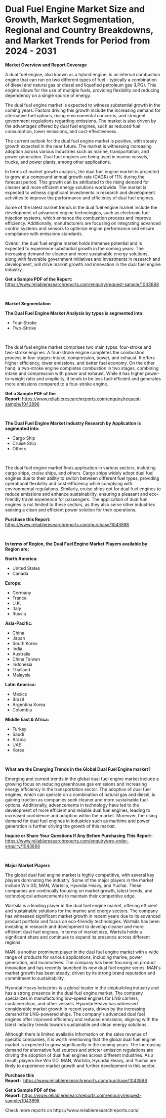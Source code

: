 <p><h1>Dual Fuel Engine Market Size and Growth, Market Segmentation, Regional and Country Breakdowns, and Market Trends for Period from 2024 -  2031</h1></p><p><strong>Market Overview and Report Coverage</strong></p>
<p><p>A dual fuel engine, also known as a hybrid engine, is an internal combustion engine that can run on two different types of fuel - typically a combination of diesel and natural gas or diesel and liquefied petroleum gas (LPG). This engine allows for the use of multiple fuels, providing flexibility and reducing dependency on a single source of energy.</p><p>The dual fuel engine market is expected to witness substantial growth in the coming years. Factors driving this growth include the increasing demand for alternative fuel options, rising environmental concerns, and stringent government regulations regarding emissions. The market is also driven by the advantages offered by dual fuel engines, such as reduced fuel consumption, lower emissions, and cost-effectiveness.</p><p>The current outlook for the dual fuel engine market is positive, with steady growth expected in the near future. The market is witnessing increasing adoption across various industries such as marine, transportation, and power generation. Dual fuel engines are being used in marine vessels, trucks, and power plants, among other applications.</p><p>In terms of market growth analysis, the dual fuel engine market is projected to grow at a compound annual growth rate (CAGR) of 11% during the forecast period. This growth can be attributed to the rising demand for cleaner and more efficient energy solutions worldwide. The market is expected to witness significant investments in research and development activities to improve the performance and efficiency of dual fuel engines.</p><p>Some of the latest market trends in the dual fuel engine market include the development of advanced engine technologies, such as electronic fuel injection systems, which enhance the combustion process and improve efficiency. Additionally, manufacturers are focusing on integrating advanced control systems and sensors to optimize engine performance and ensure compliance with emissions standards.</p><p>Overall, the dual fuel engine market holds immense potential and is expected to experience substantial growth in the coming years. The increasing demand for cleaner and more sustainable energy solutions, along with favorable government initiatives and investments in research and development, will drive market growth and innovation in the dual fuel engine industry.</p></p>
<p><strong>Get a Sample PDF of the Report:</strong> <a href="https://www.reliableresearchreports.com/enquiry/request-sample/1043898">https://www.reliableresearchreports.com/enquiry/request-sample/1043898</a></p>
<p>&nbsp;</p>
<p><strong>Market Segmentation</strong></p>
<p><strong>The Dual Fuel Engine Market Analysis by types is segmented into:</strong></p>
<p><ul><li>Four-Stroke</li><li>Two-Stroke</li></ul></p>
<p>&nbsp;</p>
<p><p>The dual fuel engine market comprises two main types: four-stroke and two-stroke engines. A four-stroke engine completes the combustion process in four stages: intake, compression, power, and exhaust. It offers higher efficiency, lower emissions, and better fuel economy. On the other hand, a two-stroke engine completes combustion in two stages, combining intake and compression with power and exhaust. While it has higher power-to-weight ratio and simplicity, it tends to be less fuel-efficient and generates more emissions compared to a four-stroke engine.</p></p>
<p><strong>Get a Sample PDF of the Report:</strong>&nbsp;<a href="https://www.reliableresearchreports.com/enquiry/request-sample/1043898">https://www.reliableresearchreports.com/enquiry/request-sample/1043898</a></p>
<p>&nbsp;</p>
<p><strong>The Dual Fuel Engine Market Industry Research by Application is segmented into:</strong></p>
<p><ul><li>Cargo Ship</li><li>Cruise Ship</li><li>Others</li></ul></p>
<p>&nbsp;</p>
<p><p>The dual fuel engine market finds application in various sectors, including cargo ships, cruise ships, and others. Cargo ships widely adopt dual fuel engines due to their ability to switch between different fuel types, providing operational flexibility and cost-efficiency while complying with environmental regulations. Similarly, cruise ships opt for dual fuel engines to reduce emissions and enhance sustainability, ensuring a pleasant and eco-friendly travel experience for passengers. The application of dual fuel engines is not limited to these sectors, as they also serve other industries seeking a clean and efficient power solution for their operations.</p></p>
<p><strong>Purchase this Report:</strong>&nbsp; <a href="https://www.reliableresearchreports.com/purchase/1043898">https://www.reliableresearchreports.com/purchase/1043898</a></p>
<p>&nbsp;</p>
<p><strong>In terms of Region, the Dual Fuel Engine Market Players available by Region are:</strong></p>
<p>
    <p> <strong> North America: </strong>
        <ul>
            <li>United States</li>
            <li>Canada</li>
        </ul>
        </p> 
    <p> <strong> Europe: </strong>
        <ul>
            <li>Germany</li>
            <li>France</li>
            <li>U.K.</li>
            <li>Italy</li>
            <li>Russia</li>
        </ul>
        </p> 
    <p> <strong> Asia-Pacific: </strong>
        <ul>
            <li>China</li>
            <li>Japan</li>
            <li>South Korea</li>
            <li>India</li>
            <li>Australia</li>
            <li>China Taiwan</li>
            <li>Indonesia</li>
            <li>Thailand</li>
            <li>Malaysia</li>
        </ul>
        </p> 
    <p> <strong> Latin America: </strong>
        <ul>
            <li>Mexico</li>
            <li>Brazil</li>
            <li>Argentina Korea</li>
            <li>Colombia</li>
        </ul>
        </p> 
    <p> <strong> Middle East & Africa: </strong>
        <ul>
            <li>Turkey</li>
            <li>Saudi</li>
            <li>Arabia</li>
            <li>UAE</li>
            <li>Korea</li>
        </ul>
    </p>
    </p>
<p>&nbsp;</p>
<p><strong>What are the Emerging Trends in the Global Dual Fuel Engine market?</strong></p>
<p><p>Emerging and current trends in the global dual fuel engine market include a growing focus on reducing greenhouse gas emissions and increasing energy efficiency in the transportation sector. The adoption of dual fuel engines, which can operate on a combination of natural gas and diesel, is gaining traction as companies seek cleaner and more sustainable fuel options. Additionally, advancements in technology have led to the development of more efficient and reliable dual fuel engines, leading to increased confidence and adoption within the market. Moreover, the rising demand for dual fuel engines in industries such as maritime and power generation is further driving the growth of this market.</p></p>
<p><strong>Inquire or Share Your Questions If Any Before Purchasing This Report</strong>- <a href="https://www.reliableresearchreports.com/enquiry/pre-order-enquiry/1043898">https://www.reliableresearchreports.com/enquiry/pre-order-enquiry/1043898</a></p>
<p>&nbsp;</p>
<p><strong>Major Market Players</strong></p>
<p><p>The global dual fuel engine market is highly competitive, with several key players dominating the industry. Some of the major players in the market include Win GD, MAN, Wartsila, Hyundai Heavy, and Yuchai. These companies are continually focusing on market growth, latest trends, and technological advancements to maintain their competitive edge.</p><p>Wartsila is a leading player in the dual fuel engine market, offering efficient and sustainable solutions for the marine and energy sectors. The company has witnessed significant market growth in recent years due to its advanced product portfolio and focus on eco-friendly technologies. Wartsila has been investing in research and development to develop cleaner and more efficient dual fuel engines. In terms of market size, Wartsila holds a significant share and continues to expand its presence across different regions.</p><p>MAN is another prominent player in the dual fuel engine market with a wide range of products for various applications, including marine, power generation, and locomotives. The company has been focusing on product innovation and has recently launched its new dual fuel engine series. MAN's market growth has been steady, driven by its strong brand reputation and commitment to sustainability.</p><p>Hyundai Heavy Industries is a global leader in the shipbuilding industry and has a strong presence in the dual fuel engine market. The company specializes in manufacturing low-speed engines for LNG carriers, containerships, and other vessels. Hyundai Heavy has witnessed considerable market growth in recent years, driven by the increasing demand for LNG-powered ships. The company's advanced dual fuel engines offer improved efficiency and reduced emissions, aligning with the latest industry trends towards sustainable and clean energy solutions.</p><p>Although there is limited available information on the sales revenue of specific companies, it is worth mentioning that the global dual fuel engine market is expected to grow significantly in the coming years. The increasing demand for alternative fuel sources and stricter emission regulations are driving the adoption of dual fuel engines across different industries. As a result, players like Win GD, MAN, Wartsila, Hyundai Heavy, and Yuchai are likely to experience market growth and further development in this sector.</p></p>
<p><strong>Purchase this Report:</strong>&nbsp;&nbsp;<a href="https://www.reliableresearchreports.com/purchase/1043898">https://www.reliableresearchreports.com/purchase/1043898</a></p>
<p></p>
<p><strong>Get a Sample PDF of the Report:</strong>&nbsp;<a href="https://www.reliableresearchreports.com/enquiry/request-sample/1043898">https://www.reliableresearchreports.com/enquiry/request-sample/1043898</a></p>
<p>Check more reports on https://www.reliableresearchreports.com/</p>